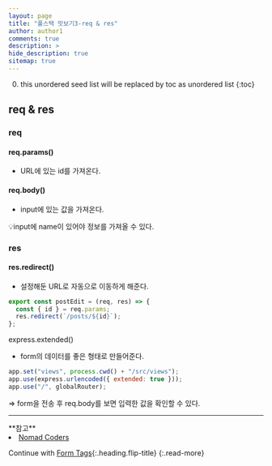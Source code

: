 ```yaml
---
layout: page
title: "풀스택 맛보기3-req & res"
author: author1
comments: true
description: >
hide_description: true
sitemap: true
---
```


0. this unordered seed list will be replaced by toc as unordered list 
{:toc}

## req & res

### req
#### req.params()
- URL에 있는 id를 가져온다.

#### req.body()
- input에 있는 값을 가져온다.

💡input에 name이 있어야 정보를 가져올 수 있다.

### res
#### res.redirect()
- 설정해둔 URL로 자동으로 이동하게 해준다.

```js
export const postEdit = (req, res) => {
  const { id } = req.params;
  res.redirect(`/posts/${id}`);
};
```

express.extended()
- form의 데이터를 좋은 형태로 만들어준다.

```js
app.set("views", process.cwd() + "/src/views");
app.use(express.urlencoded({ extended: true }));
app.use("/", globalRouter);
```
=> form을 전송 후 req.body를 보면 입력한 값을 확인할 수 있다.

<hr>
**참고** 
<li><a target="_blank" href="https://nomadcoders.co/?gclid=CjwKCAjw2f-VBhAsEiwAO4lNeGxUb10hQEsnXWufl6NE_TMbZVomtR59HvzfaaYKAIONyRIsWAW8QxoCRK0QAvD_BwE">Nomad Coders</a></li>

Continue with [Form Tags](2020-06-03-html기초3.md){:.heading.flip-title}
{:.read-more}
